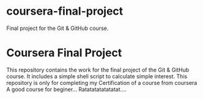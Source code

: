 # coursera-final-project
Final project for the Git &amp; GitHub course.
# Coursera Final Project
This repository contains the work for the final project of the Git & GitHub course.
It includes a simple shell script to calculate simple interest.
This repository is only for completing my Certification of a course from coursera
A good course for beginer...
Ratatatatatatatat....
